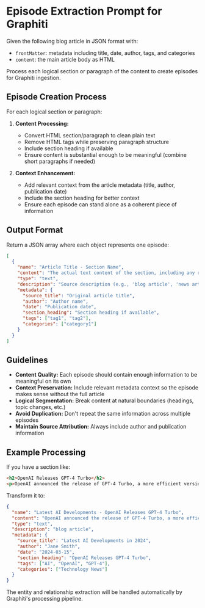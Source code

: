 # Episode Extraction Prompt for Graphiti

Given the following blog article in JSON format with:
- `frontMatter`: metadata including title, date, author, tags, and categories
- `content`: the main article body as HTML

Process each logical section or paragraph of the content to create episodes for Graphiti ingestion.

## Episode Creation Process

For each logical section or paragraph:

1. **Content Processing:**
   - Convert HTML section/paragraph to clean plain text
   - Remove HTML tags while preserving paragraph structure
   - Include section heading if available
   - Ensure content is substantial enough to be meaningful (combine short paragraphs if needed)

2. **Context Enhancement:**
   - Add relevant context from the article metadata (title, author, publication date)
   - Include the section heading for better context
   - Ensure each episode can stand alone as a coherent piece of information

## Output Format

Return a JSON array where each object represents one episode:

```json
[
  {
    "name": "Article Title - Section Name",
    "content": "The actual text content of the section, including any relevant context",
    "type": "text",
    "description": "Source description (e.g., 'blog article', 'news article', 'technical documentation')",
    "metadata": {
      "source_title": "Original article title",
      "author": "Author name", 
      "date": "Publication date",
      "section_heading": "Section heading if available",
      "tags": ["tag1", "tag2"],
      "categories": ["category1"]
    }
  }
]
```

## Guidelines

- **Content Quality:** Each episode should contain enough information to be meaningful on its own
- **Context Preservation:** Include relevant metadata context so the episode makes sense without the full article
- **Logical Segmentation:** Break content at natural boundaries (headings, topic changes, etc.)
- **Avoid Duplication:** Don't repeat the same information across multiple episodes
- **Maintain Source Attribution:** Always include author and publication information

## Example Processing

If you have a section like:
```html
<h2>OpenAI Releases GPT-4 Turbo</h2>
<p>OpenAI announced the release of GPT-4 Turbo, a more efficient version of their flagship language model...</p>
```

Transform it to:
```json
{
  "name": "Latest AI Developments - OpenAI Releases GPT-4 Turbo",
  "content": "OpenAI announced the release of GPT-4 Turbo, a more efficient version of their flagship language model. The new model offers improved performance while reducing costs for developers by up to 3x compared to GPT-4.",
  "type": "text", 
  "description": "blog article",
  "metadata": {
    "source_title": "Latest AI Developments in 2024",
    "author": "Jane Smith",
    "date": "2024-03-15", 
    "section_heading": "OpenAI Releases GPT-4 Turbo",
    "tags": ["AI", "OpenAI", "GPT-4"],
    "categories": ["Technology News"]
  }
}
```

The entity and relationship extraction will be handled automatically by Graphiti's processing pipeline.